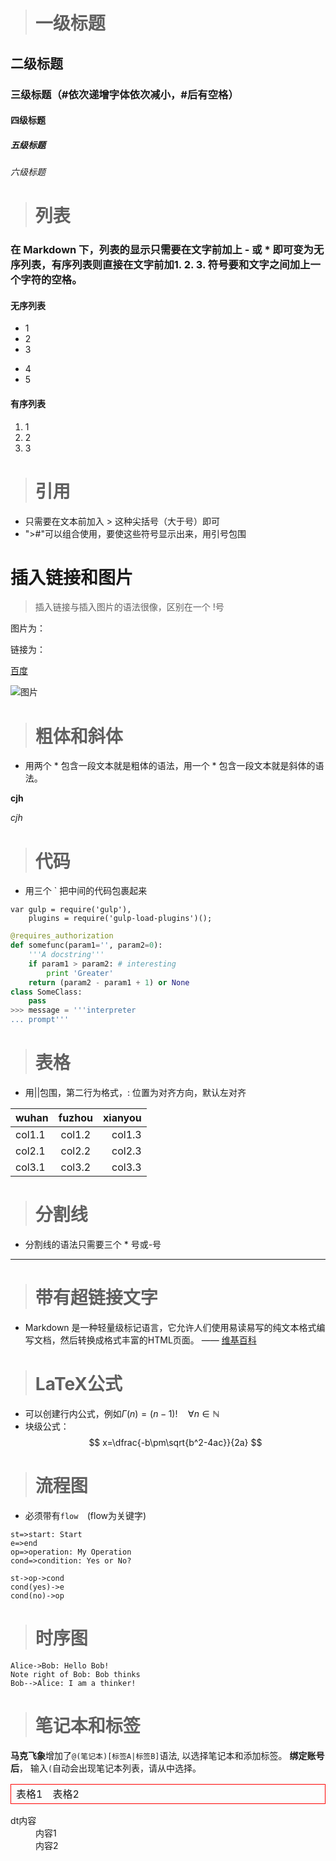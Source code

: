 ># 一级标题

## 二级标题

### 三级标题（#依次递增字体依次减小，#后有空格）

#### 四级标题

##### 五级标题

###### 六级标题

># 列表
### 在 Markdown 下，列表的显示只需要在文字前加上 - 或 * 即可变为无序列表，有序列表则直接在文字前加1. 2. 3. 符号要和文字之间加上一个字符的空格。
#### 无序列表

* 1
* 2
* 3
- 4
- 5

#### 有序列表

1. 1
2. 2
3. 3

># 引用
- 只需要在文本前加入 > 这种尖括号（大于号）即可
- ">#"可以组合使用，要使这些符号显示出来，用引号包围

# 插入链接和图片
> 插入链接与插入图片的语法很像，区别在一个 !号

图片为：![]()

链接为：[]()

[百度](http://baidu.com)

![图片](http://cdn.sspai.com/attachment/thumbnail/2014/04/15/d38aa229b1c8c9119b6a03a61ba113b810f9a_mw_800.jpg)

># **粗体和斜体**
- 用两个 * 包含一段文本就是粗体的语法，用一个 * 包含一段文本就是斜体的语法。

**cjh**

*cjh*

># 代码
* 用三个 ` 把中间的代码包裹起来

```
var gulp = require('gulp'),
    plugins = require('gulp-load-plugins')();
```

``` python
@requires_authorization
def somefunc(param1='', param2=0):
    '''A docstring'''
    if param1 > param2: # interesting
        print 'Greater'
    return (param2 - param1 + 1) or None
class SomeClass:
    pass
>>> message = '''interpreter
... prompt'''
```

># 表格
* 用||包围，第二行为格式，: 位置为对齐方向，默认左对齐

|wuhan     |fuzhou      |xianyou   |
|:---------|:----------:|---------:|
|col1.1    |col1.2      |col1.3    |
|col2.1    |col2.2      |col2.3    |
|col3.1    |col3.2      |col3.3    |

># 分割线
* 分割线的语法只需要三个 * 号或-号

***

># 带有超链接文字

- Markdown 是一种轻量级标记语言，它允许人们使用易读易写的纯文本格式编写文档，然后转换成格式丰富的HTML页面。    —— [维基百科](http://www.baidu.com)

># LaTeX公式

- 可以创建行内公式，例如$\Gamma(n) = (n-1)!\quad\forall n\in\mathbb N$
- 块级公式：$$ x=\dfrac{-b\pm\sqrt{b^2-4ac}}{2a} $$

># 流程图
- 必须带有```flow  ```(flow为关键字)
```flow
st=>start: Start
e=>end
op=>operation: My Operation
cond=>condition: Yes or No?

st->op->cond
cond(yes)->e
cond(no)->op
```
># 时序图

```sequence
Alice->Bob: Hello Bob!
Note right of Bob: Bob thinks
Bob-->Alice: I am a thinker!
```
># 笔记本和标签

**马克飞象**增加了`@(笔记本)[标签A|标签B]`语法, 以选择笔记本和添加标签。 **绑定账号后**， 输入`(`自动会出现笔记本列表，请从中选择。



<table style="border: 1px solid red">
    <thead>
        <tr>
            <td >表格1</td>
            <td>表格2</td>
        </tr>
    </thead>
</table>

<dl>
    <dt>dt内容</dt>
    <dd>内容1</dd>
    <dd>内容2</dd>
</dl>

